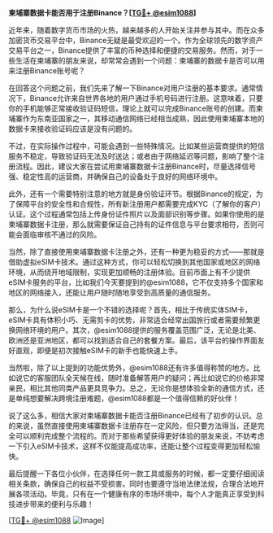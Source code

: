 **柬埔寨数据卡能否用于注册Binance？[[TG💪+ @esim1088](https://t.me/s/esim1088)]**

近年来，随着数字货币市场的火热，越来越多的人开始关注并参与其中。而在众多加密货币交易平台中，Binance无疑是最受欢迎的一个。作为全球领先的数字资产交易平台之一，Binance提供了丰富的币种选择和便捷的交易服务。然而，对于一些生活在柬埔寨的朋友来说，却常常会遇到一个问题：柬埔寨的数据卡是否可以用来注册Binance账号呢？

在回答这个问题之前，我们先来了解一下Binance对用户注册的基本要求。通常情况下，Binance允许来自世界各地的用户通过手机号码进行注册。这意味着，只要你的手机能够正常接收验证码短信，理论上就可以完成Binance账号的创建。而柬埔寨作为东南亚国家之一，其移动通信网络已经相当成熟，因此使用柬埔寨本地的数据卡来接收验证码应该是没有问题的。

不过，在实际操作过程中，可能会遇到一些特殊情况。比如某些运营商提供的短信服务不稳定，导致验证码无法及时送达；或者由于网络延迟等问题，影响了整个注册流程。因此，建议大家在尝试用柬埔寨数据卡注册Binance时，尽量选择信号强、稳定性高的运营商，并确保自己的设备处于良好的网络环境中。

此外，还有一个需要特别注意的地方就是身份验证环节。根据Binance的规定，为了保障平台的安全性和合规性，所有新注册用户都需要完成KYC（了解你的客户）认证。这个过程通常包括上传身份证件照片以及面部识别等步骤。如果你使用的是柬埔寨数据卡注册，那么就需要保证自己持有的证件信息与平台要求相符，否则可能会面临审核不通过的风险。

当然，除了直接使用柬埔寨数据卡注册之外，还有一种更为稳妥的方式——那就是借助虚拟eSIM卡技术。通过这种方式，你可以轻松切换到其他国家或地区的网络环境，从而绕开地域限制，实现更加顺畅的注册体验。目前市面上有不少提供eSIM卡服务的平台，比如我们今天要提到的@esim1088，它不仅支持多个国家和地区的网络接入，还能让用户随时随地享受到高质量的通信服务。

那么，为什么说eSIM卡是一个不错的选择呢？首先，相比于传统实体SIM卡，eSIM卡具有体积小巧、无需剪卡的优势，非常适合经常出国旅行或者需要频繁更换网络环境的用户。其次，@esim1088提供的服务覆盖范围广泛，无论是北美、欧洲还是亚洲地区，都可以找到适合自己的套餐方案。最后，该平台的操作界面友好直观，即便是初次接触eSIM卡的新手也能快速上手。

当然啦，除了以上提到的功能优势外，@esim1088还有许多值得称赞的地方。比如说它的客服团队全天候在线，随时准备解答用户的疑问；再比如说它的价格非常亲民，相比其他同类产品更具竞争力。总之，无论你是想体验全新的通信方式，还是单纯想要解决跨境注册难题，@esim1088都是一个值得信赖的好伙伴！

说了这么多，相信大家对柬埔寨数据卡能否注册Binance已经有了初步的认识。总的来说，虽然直接使用柬埔寨数据卡注册存在一定风险，但只要方法得当，还是完全可以顺利完成整个流程的。而对于那些希望获得更好体验的朋友来说，不妨考虑一下引入eSIM卡技术，这样不仅能提高成功率，还能让整个过程变得更加轻松愉快。

最后提醒一下各位小伙伴，在选择任何一款工具或服务的时候，都一定要仔细阅读相关条款，确保自己的权益不受损害。同时也要遵守当地法律法规，合理合法地开展各项活动。毕竟，只有在一个健康有序的市场环境中，每个人才能真正享受到科技进步带来的便利与乐趣！

[[TG💪+ @esim1088](https://t.me/s/esim1088) ![Image](https://i.postimg.cc/4NQfJmqS/Snipaste-2025-05-13-00-14-12.png)]